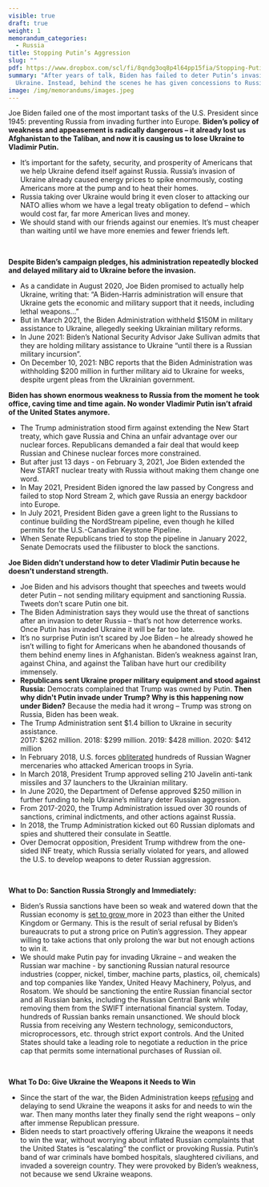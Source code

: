 ```yaml
---
visible: true
draft: true
weight: 1
memorandum_categories:
  - Russia
title: Stopping Putin’s Aggression
slug: ""
pdf: https://www.dropbox.com/scl/fi/8qndg3oq8p4l64pp15fia/Stopping-Putin-Agression.docx.pdf?rlkey=3kbfz9swc1zqfxs3q58qz29c5&dl=0
summary: "After years of talk, Biden has failed to deter Putin’s invasion of
  Ukraine. Instead, behind the scenes he has given concessions to Russia. "
image: /img/memorandums/images.jpeg
---
```

Joe Biden failed one of the most important tasks of the U.S. President since 1945: preventing Russia from invading further into Europe. **Biden’s policy of weakness and appeasement is radically dangerous – it already lost us Afghanistan to the Taliban, and now it is causing us to lose Ukraine to Vladimir Putin.**

* It’s important for the safety, security, and prosperity of Americans that we help Ukraine defend itself against Russia. Russia’s invasion of Ukraine already caused energy prices to spike enormously, costing Americans more at the pump and to heat their homes. 
* Russia taking over Ukraine would bring it even closer to attacking our NATO allies whom we have a legal treaty obligation to defend – which would cost far, far more American lives and money.
* We should stand with our friends against our enemies. It’s must cheaper than waiting until we have more enemies and fewer friends left.

 

**Despite Biden’s campaign pledges, his administration repeatedly blocked and delayed military aid to Ukraine before the invasion.**

* As a candidate in August 2020, Joe Biden promised to actually help Ukraine, writing that: “A Biden-Harris administration will ensure that Ukraine gets the economic and military support that it needs, including lethal weapons...”
* But in March 2021, the Biden Administration withheld $150M in military assistance to Ukraine, allegedly seeking Ukrainian military reforms. 
* In June 2021: Biden’s National Security Advisor Jake Sullivan admits that they are holding military assistance to Ukraine “until there is a Russian military incursion”. 
* On December 10, 2021: NBC reports that the Biden Administration was withholding $200 million in further military aid to Ukraine for weeks, despite urgent pleas from the Ukrainian government. 



**Biden has shown enormous weakness to Russia from the moment he took office, caving time and time again. No wonder Vladimir Putin isn’t afraid of the United States anymore.** 

* The Trump administration stood firm against extending the New Start treaty, which gave Russia and China an unfair advantage over our nuclear forces. Republicans demanded a fair deal that would keep Russian and Chinese nuclear forces more constrained. 
* But after just 13 days - on February 3, 2021, Joe Biden extended the New START nuclear treaty with Russia without making them change one word.
* In May 2021, President Biden ignored the law passed by Congress and failed to stop Nord Stream 2, which gave Russia an energy backdoor into Europe.
* In July 2021, President Biden gave a green light to the Russians to continue building the NordStream pipeline, even though he killed permits for the U.S.-Canadian Keystone Pipeline.
* When Senate Republicans tried to stop the pipeline in January 2022, Senate Democrats used the filibuster to block the sanctions. 



**Joe Biden didn’t understand how to deter Vladimir Putin because he doesn’t understand strength.** 

* Joe Biden and his advisors thought that speeches and tweets would deter Putin – not sending military equipment and sanctioning Russia. Tweets don’t scare Putin one bit.
* The Biden Administration says they would use the threat of sanctions after an invasion to deter Russia – that’s not how deterrence works. Once Putin has invaded Ukraine it will be far too late. 
* It’s no surprise Putin isn’t scared by Joe Biden – he already showed he isn’t willing to fight for Americans when he abandoned thousands of them behind enemy lines in Afghanistan. Biden’s weakness against Iran, against China, and against the Taliban have hurt our credibility immensely. 
* **Republicans sent Ukraine proper military equipment and stood against Russia:** Democrats complained that Trump was owned by Putin. **Then why didn't Putin invade under Trump? Why is this happening now under Biden?** Because the media had it wrong – Trump was strong on Russia, Biden has been weak. 
* The Trump Administration sent $1.4 billion to Ukraine in security assistance.\
  2017: $262 million. 2018: $299 million. 2019: $428 million. 2020: $412 million
* In February 2018, U.S. forces [obliterated](https://www.nytimes.com/2018/05/24/world/middleeast/american-commandos-russian-mercenaries-syria.html) hundreds of Russian Wagner mercenaries who attacked American troops in Syria.
* In March 2018, President Trump approved selling 210 Javelin anti-tank missiles and 37 launchers to the Ukrainian military.
* In June 2020, the Department of Defense approved $250 million in further funding to help Ukraine’s military deter Russian aggression.
* From 2017-2020, the Trump Administration issued over 30 rounds of sanctions, criminal indictments, and other actions against Russia.
* In 2018, the Trump Administration kicked out 60 Russian diplomats and spies and shuttered their consulate in Seattle.
* Over Democrat opposition, President Trump withdrew from the one-sided INF treaty, which Russia serially violated for years, and allowed the U.S. to develop weapons to deter Russian aggression. 

 

**What to Do: Sanction Russia Strongly and Immediately:** 

* Biden’s Russia sanctions have been so weak and watered down that the Russian economy is [set to grow ](https://www.myjournalcourier.com/opinion/article/commentary-17825513.php)more in 2023 than either the United Kingdom or Germany. This is the result of serial refusal by Biden’s bureaucrats to put a strong price on Putin’s aggression. They appear willing to take actions that only prolong the war but not enough actions to win it.
* We should make Putin pay for invading Ukraine – and weaken the Russian war machine - by sanctioning Russian natural resource industries (copper, nickel, timber, machine parts, plastics, oil, chemicals) and top companies like Yandex, United Heavy Machinery, Polyus, and Rosatom. We should be sanctioning the entire Russian financial sector and all Russian banks, including the Russian Central Bank while removing them from the SWIFT international financial system. Today, hundreds of Russian banks remain unsanctioned. We should block Russia from receiving any Western technology, semiconductors, microprocessors, etc. through strict export controls. And the United States should take a leading role to negotiate a reduction in the price cap that permits some international purchases of Russian oil. 

 

**What To Do: Give Ukraine the Weapons it Needs to Win**

* Since the start of the war, the Biden Administration keeps [refusing](https://www.wsj.com/articles/f-16-jets-for-ukraine-joe-biden-russia-7f3606c8) and delaying to send Ukraine the weapons it asks for and needs to win the war. Then many months later they finally send the right weapons – only after immense Republican pressure.
* Biden needs to start proactively offering Ukraine the weapons it needs to win the war, without worrying about inflated Russian complaints that the United States is “escalating” the conflict or provoking Russia. Putin’s band of war criminals have bombed hospitals, slaughtered civilians, and invaded a sovereign country. They were provoked by Biden’s weakness, not because we send Ukraine weapons.
